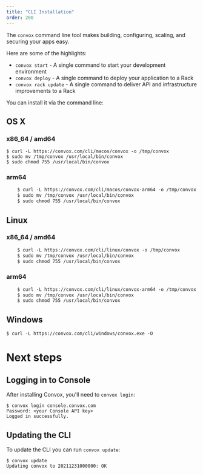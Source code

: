 ```yaml
---
title: "CLI Installation"
order: 200
---
```


The `convox` command line tool makes building, configuring, scaling, and securing your apps easy.

Here are some of the highlights:

* `convox start` - A single command to start your development environment
* `convox deploy` - A single command to deploy your application to a Rack
* `convox rack update` - A single command to deliver API and infrastructure improvements to a Rack

You can install it via the command line:

## OS X

### x86_64 / amd64

    $ curl -L https://convox.com/cli/macos/convox -o /tmp/convox
    $ sudo mv /tmp/convox /usr/local/bin/convox
    $ sudo chmod 755 /usr/local/bin/convox

### arm64

```html
    $ curl -L https://convox.com/cli/macos/convox-arm64 -o /tmp/convox
    $ sudo mv /tmp/convox /usr/local/bin/convox
    $ sudo chmod 755 /usr/local/bin/convox
```

## Linux


### x86_64 / amd64

```html
    $ curl -L https://convox.com/cli/linux/convox -o /tmp/convox
    $ sudo mv /tmp/convox /usr/local/bin/convox
    $ sudo chmod 755 /usr/local/bin/convox
```

### arm64

```html
    $ curl -L https://convox.com/cli/linux/convox-arm64 -o /tmp/convox
    $ sudo mv /tmp/convox /usr/local/bin/convox
    $ sudo chmod 755 /usr/local/bin/convox
```

## Windows

    $ curl -L https://convox.com/cli/windows/convox.exe -O

# Next steps

## Logging in to Console

After installing Convox, you'll need to `convox login`:

    $ convox login console.convox.com
    Password: <your Console API key>
    Logged in successfully.

## Updating the CLI

To update the CLI you can run `convox update`:

    $ convox update
    Updating convox to 20211231000000: OK

